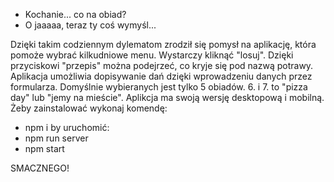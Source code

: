 - Kochanie... co na obiad?
- O jaaaaa, teraz ty coś wymyśl...

Dzięki takim codziennym dylematom zrodził się pomysł na aplikację, która pomoże wybrać kilkudniowe menu. Wystarczy kliknąć "losuj". Dzięki przyciskowi "przepis" można podejrzeć, co kryje się pod nazwą potrawy. Aplikacja umożliwia dopisywanie dań dzięki wprowadzeniu danych przez formularza. 
Domyślnie wybieranych jest tylko 5 obiadów. 6. i 7. to "pizza day" lub "jemy na mieście".
Aplikcja ma swoją wersję desktopową i mobilną.
Żeby zainstalować wykonaj komendę:
- npm i
by uruchomić: 
- npm run server
- npm start

SMACZNEGO!
